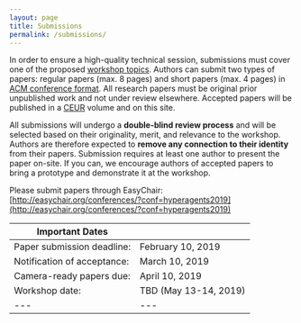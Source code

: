 ```yaml
---
layout: page
title: Submissions
permalink: /submissions/
---
```

In order to ensure a high-quality technical session, submissions must cover one of the proposed [workshop topics](/topics/). Authors can submit two types of papers: regular papers (max. 8 pages) and short papers (max. 4 pages) in [ACM conference format](http://www.acm.org/publications/proceedings-template). All research papers must be original prior unpublished work and not under review elsewhere. Accepted papers will be published in a [CEUR](http://ceur-ws.org/) volume and on this site.

All submissions will undergo a **double-blind review process** and will be selected based on their originality, merit, and relevance to the workshop. Authors are therefore expected to **remove any connection to their identity** from their papers. Submission requires at least one author to present the paper on-site. If you can, we encourage authors of accepted papers to bring a prototype and demonstrate it at the workshop.

Please submit papers through EasyChair: [http://easychair.org/conferences/?conf=hyperagents2019](http://easychair.org/conferences/?conf=hyperagents2019)

| Important Dates ||
|---|---|
| Paper submission deadline: | February 10, 2019 |
| Notification of acceptance: | March 10, 2019 |
| Camera-ready papers due: | April 10, 2019 |
| Workshop date: | TBD (May 13-14, 2019) |
|---|---|
